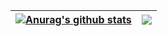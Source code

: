 | <a href="https://github.com/DongZhaoXiong/DongZhaoxiong"><img align="center" src="https://kraft-readme-stats.vercel.app/api?username=DongZhaoXiong&hide=stars,contribs&show_icons=true&theme=buefy&include_all_commits=true&hide_border=true" alt="Anurag's github stats" /></a> | <a href="https://github.com/DongZhaoXiong/DongZhaoxiong"><img align="center" src="https://kraft-readme-stats.vercel.app/api/top-langs/?username=DongZhaoXiong&layout=compact&theme=buefy&hide_border=true" /></a> |
| ------------- | ------------- |
